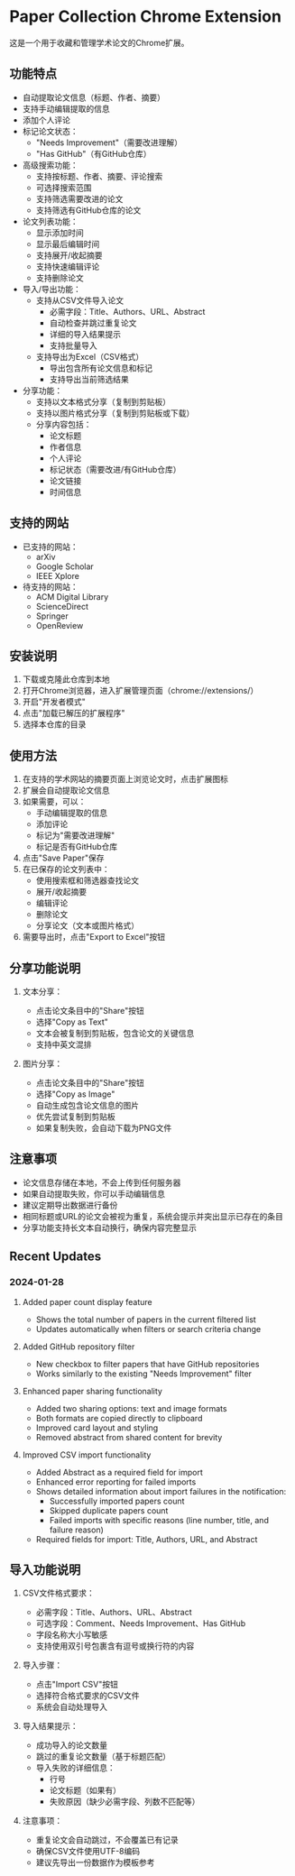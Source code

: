 # Paper Collection Chrome Extension

这是一个用于收藏和管理学术论文的Chrome扩展。

## 功能特点

- 自动提取论文信息（标题、作者、摘要）
- 支持手动编辑提取的信息
- 添加个人评论
- 标记论文状态：
  - "Needs Improvement"（需要改进理解）
  - "Has GitHub"（有GitHub仓库）
- 高级搜索功能：
  - 支持按标题、作者、摘要、评论搜索
  - 可选择搜索范围
  - 支持筛选需要改进的论文
  - 支持筛选有GitHub仓库的论文
- 论文列表功能：
  - 显示添加时间
  - 显示最后编辑时间
  - 支持展开/收起摘要
  - 支持快速编辑评论
  - 支持删除论文
- 导入/导出功能：
  - 支持从CSV文件导入论文
    - 必需字段：Title、Authors、URL、Abstract
    - 自动检查并跳过重复论文
    - 详细的导入结果提示
    - 支持批量导入
  - 支持导出为Excel（CSV格式）
    - 导出包含所有论文信息和标记
    - 支持导出当前筛选结果
- 分享功能：
  - 支持以文本格式分享（复制到剪贴板）
  - 支持以图片格式分享（复制到剪贴板或下载）
  - 分享内容包括：
    - 论文标题
    - 作者信息
    - 个人评论
    - 标记状态（需要改进/有GitHub仓库）
    - 论文链接
    - 时间信息

## 支持的网站

- 已支持的网站：
  - arXiv
  - Google Scholar
  - IEEE Xplore
- 待支持的网站：
  - ACM Digital Library
  - ScienceDirect
  - Springer
  - OpenReview

## 安装说明

1. 下载或克隆此仓库到本地
2. 打开Chrome浏览器，进入扩展管理页面（chrome://extensions/）
3. 开启"开发者模式"
4. 点击"加载已解压的扩展程序"
5. 选择本仓库的目录

## 使用方法

1. 在支持的学术网站的摘要页面上浏览论文时，点击扩展图标
2. 扩展会自动提取论文信息
3. 如果需要，可以：
   - 手动编辑提取的信息
   - 添加评论
   - 标记为"需要改进理解"
   - 标记是否有GitHub仓库
4. 点击"Save Paper"保存
5. 在已保存的论文列表中：
   - 使用搜索框和筛选器查找论文
   - 展开/收起摘要
   - 编辑评论
   - 删除论文
   - 分享论文（文本或图片格式）
6. 需要导出时，点击"Export to Excel"按钮

## 分享功能说明

1. 文本分享：
   - 点击论文条目中的"Share"按钮
   - 选择"Copy as Text"
   - 文本会被复制到剪贴板，包含论文的关键信息
   - 支持中英文混排

2. 图片分享：
   - 点击论文条目中的"Share"按钮
   - 选择"Copy as Image"
   - 自动生成包含论文信息的图片
   - 优先尝试复制到剪贴板
   - 如果复制失败，会自动下载为PNG文件

## 注意事项

- 论文信息存储在本地，不会上传到任何服务器
- 如果自动提取失败，你可以手动编辑信息
- 建议定期导出数据进行备份
- 相同标题或URL的论文会被视为重复，系统会提示并突出显示已存在的条目
- 分享功能支持长文本自动换行，确保内容完整显示 

## Recent Updates

### 2024-01-28
1. Added paper count display feature
   - Shows the total number of papers in the current filtered list
   - Updates automatically when filters or search criteria change

2. Added GitHub repository filter
   - New checkbox to filter papers that have GitHub repositories
   - Works similarly to the existing "Needs Improvement" filter

3. Enhanced paper sharing functionality
   - Added two sharing options: text and image formats
   - Both formats are copied directly to clipboard
   - Improved card layout and styling
   - Removed abstract from shared content for brevity

4. Improved CSV import functionality
   - Added Abstract as a required field for import
   - Enhanced error reporting for failed imports
   - Shows detailed information about import failures in the notification:
     * Successfully imported papers count
     * Skipped duplicate papers count
     * Failed imports with specific reasons (line number, title, and failure reason)
   - Required fields for import: Title, Authors, URL, and Abstract 

## 导入功能说明

1. CSV文件格式要求：
   - 必需字段：Title、Authors、URL、Abstract
   - 可选字段：Comment、Needs Improvement、Has GitHub
   - 字段名称大小写敏感
   - 支持使用双引号包裹含有逗号或换行符的内容

2. 导入步骤：
   - 点击"Import CSV"按钮
   - 选择符合格式要求的CSV文件
   - 系统会自动处理导入

3. 导入结果提示：
   - 成功导入的论文数量
   - 跳过的重复论文数量（基于标题匹配）
   - 导入失败的详细信息：
     * 行号
     * 论文标题（如果有）
     * 失败原因（缺少必需字段、列数不匹配等）

4. 注意事项：
   - 重复论文会自动跳过，不会覆盖已有记录
   - 确保CSV文件使用UTF-8编码
   - 建议先导出一份数据作为模板参考 